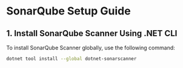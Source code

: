 # SonarQube Setup Guide

## 1. Install SonarQube Scanner Using .NET CLI

To install SonarQube Scanner globally, use the following command:

```bash
dotnet tool install --global dotnet-sonarscanner
```
